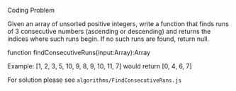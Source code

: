 Coding Problem

Given an array of unsorted positive integers, write a function that
finds runs of 3 consecutive numbers (ascending or descending) and
returns the indices where such runs begin. If no such runs are found,
return null.

function findConsecutiveRuns(input:Array):Array

Example:  [1, 2, 3, 5, 10, 9, 8, 9, 10, 11, 7]
would return [0, 4, 6, 7]

For solution please see `algorithms/FindConsecutiveRuns.js`